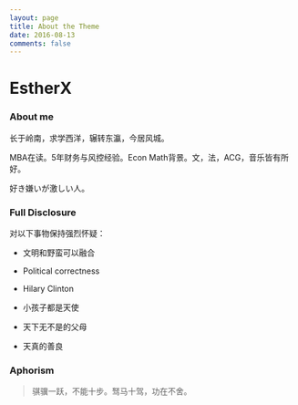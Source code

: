 ```yaml
---
layout: page
title: About the Theme
date: 2016-08-13
comments: false
---
```


# EstherX

### About me

长于岭南，求学西洋，辗转东瀛，今居风城。

MBA在读。5年财务与风控经验。Econ Math背景。文，法，ACG，音乐皆有所好。

好き嫌いが激しい人。

### Full Disclosure

对以下事物保持强烈怀疑：

* 文明和野蛮可以融合

* Political correctness

* Hilary Clinton

* 小孩子都是天使

* 天下无不是的父母

* 天真的善良

### Aphorism

>骐骥一跃，不能十步。驽马十驾，功在不舍。


